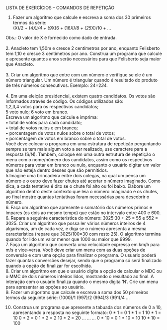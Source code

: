 LISTA DE EXERCÍCIOS – COMANDOS DE REPETIÇÃO
1. Fazer um algoritmo que calcule e escreva a soma dos 30 primeiros termos da série:<br>
(X)/2 + (4*X)/4 + (9*X)6 + (16*X)/8 + (25*X)/10 + ...<br>

Obs.: O valor de X é fornecido como dado de entrada.<br><br>
2. Anacleto tem 1,50m e cresce 2 centímetros por ano, enquanto Felisberto tem 1,10 e cresce
3 centímetros por ano. Construa um programa que calcule e apresente quantos anos serão
necessários para que Felisberto seja maior que Anacleto.<br><br>
3. Criar um algoritmo que entre com um número e verifique se ele é um número triangular. Um
número é triangular quando é resultado do produto de três números consecutivos. Exemplo:
24=2*3*4.<br><br>
4. Em uma eleição presidencial, existem quatro candidatos. Os votos são informados através de
código. Os códigos utilizados são:<br>
 1,2,3,4 votos para os respectivos candidatos;<br>
 5 voto nulo; 6 voto em branco.<br>
 Escreva um algoritmo que calcule e imprima:<br>
 • total de votos para cada candidato;<br>
 • total de votos nulos e em branco;<br>
 • porcentagem de votos nulos sobre o total de votos;<br>
 • porcentagem de votos em branco sobre o total de votos.<br>
Você deve colocar o programa em uma estrutura de repetição perguntando sempre se tem
mais algum voto a ser realizado, use caractere para a resposta (S/N). Também, coloque em uma
outra estrutura de repetição o menu com o nome/número dos candidatos, assim como os
respectivos números para votar em branco ou nulo, enquanto o usuário digitar um valor que
não esteja dentro desses que são permitidos.<br>
5.Imagine uma brincadeira entre dois colegas, na qual um pensa um número e o outro deve fazer
chutes até acertar o número imaginado. Como dica, a cada tentativa é dito se o chute foi alto
ou foi baixo. Elabore um algoritmo dentro deste contexto que leia o número imaginado e os
chutes, ao final mostre quantas tentativas foram necessárias para descobrir o número.<br>
6. Faça um algoritmo que apresente o somatório dos números primos e ímpares (os dois ao
mesmo tempo) que estão no intervalo entre 400 e 600.<br>
6. Repare a seguinte característica do número: 3025:30 + 25 = 55 e 552 = 3025. Criar um
algoritmo que possa ler vários números inteiros de 4 algarismos, um de cada vez, e diga se o
número apresenta a mesma característica (repare que 3025/100=30 com resto 25). O algoritmo
termina quando for lido um valor menor que 1000 ou maior que 9999.<br>
7. Faça um algoritmo que converta uma velocidade expressa em km/h para m/s e vice-versa.
Você deve criar um menu com as duas opções de conversão e com uma opção para finalizar o
programa. O usuario poderá fazer quantas conversões desejar, sendo que o programa só será
finalizado quando a opção de finalizar for escolhida.<br>
8. Criar um algoritmo em que o usuário digite a opção de calcular o MDC ou o MMC de dois
números inteiros lidos, mostrando o resultado ao final. A interação com o usuário finaliza
quando o mesmo digita ‘N’. Crie um menu para apresentar as opções ao usuário.<br>
9. Fazer um algoritmo que calcule e escreva a soma dos 50 primeiros termos da seguinte série:
(1000)/1  (997)/2  (994)/3  (991)/4 ...

10. Construa um programa que apresente a tabuada dos números de 0 a 10, apresentando a
resposta no seguinte formato:
 0 * 1 = 0   1 * 1 = 1    10 * 1 = 10
 0 * 2 = 0   1 * 2 = 2    10 * 2 = 20
 ...            ...         ...
 0 * 10 = 0  1 * 10 = 10  10 * 10 = 100
